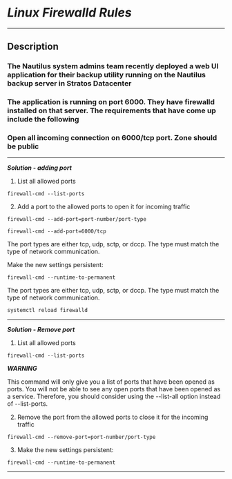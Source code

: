 # *Linux Firewalld Rules*

----
## Description

### The Nautilus system admins team recently deployed a web UI application for their backup utility running on the Nautilus backup server in Stratos Datacenter

### The application is running on port 6000. They have firewalld installed on that server. The requirements that have come up include the following

### Open all incoming connection on 6000/tcp port. Zone should be public

---

**_Solution - adding port_**

1. List all allowed ports

`firewall-cmd --list-ports`

2. Add a port to the allowed ports to open it for incoming traffic 

`firewall-cmd --add-port=port-number/port-type`  

`firewall-cmd --add-port=6000/tcp`  

The port types are either tcp, udp, sctp, or dccp. The type must match the type of network communication.

Make the new settings persistent:

`firewall-cmd --runtime-to-permanent`  

The port types are either tcp, udp, sctp, or dccp. The type must match the type of network communication.

`systemctl reload firewalld`

---

**_Solution -  Remove port_**

1. List all allowed ports

`firewall-cmd --list-ports`

**_WARNING_**

This command will only give you a list of ports that have been opened as ports. You will not be able to see any open ports that have been opened as a service. Therefore, you should consider using the --list-all option instead of --list-ports.

2. Remove the port from the allowed ports to close it for the incoming traffic

`firewall-cmd --remove-port=port-number/port-type`

3. Make the new settings persistent:

`firewall-cmd --runtime-to-permanent`

---